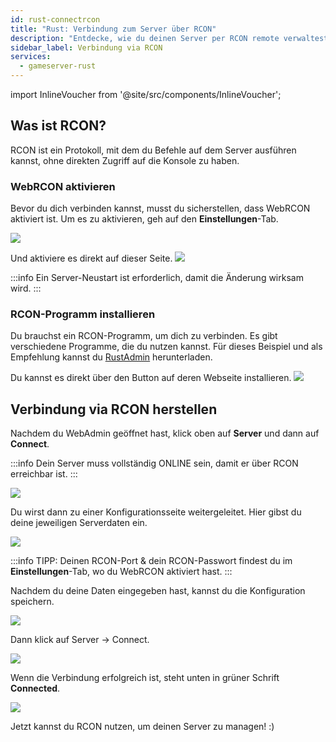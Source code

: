 ```yaml
---
id: rust-connectrcon
title: "Rust: Verbindung zum Server über RCON"
description: "Entdecke, wie du deinen Server per RCON remote verwaltest für effiziente Befehlsausführung und Kontrolle → Jetzt mehr erfahren"
sidebar_label: Verbindung via RCON
services:
  - gameserver-rust
---
```


import InlineVoucher from '@site/src/components/InlineVoucher';

## Was ist RCON?

RCON ist ein Protokoll, mit dem du Befehle auf dem Server ausführen kannst, ohne direkten Zugriff auf die Konsole zu haben.

<InlineVoucher />

### WebRCON aktivieren

Bevor du dich verbinden kannst, musst du sicherstellen, dass WebRCON aktiviert ist.
Um es zu aktivieren, geh auf den **Einstellungen**-Tab.

![](https://screensaver01.zap-hosting.com/index.php/s/RqpZcnBcEHY3gN2/preview)

Und aktiviere es direkt auf dieser Seite.
![](https://screensaver01.zap-hosting.com/index.php/s/wJ5psnbAneZ6rMD/preview)

:::info
Ein Server-Neustart ist erforderlich, damit die Änderung wirksam wird. 
:::

### RCON-Programm installieren

Du brauchst ein RCON-Programm, um dich zu verbinden. Es gibt verschiedene Programme, die du nutzen kannst.
Für dieses Beispiel und als Empfehlung kannst du [RustAdmin](https://www.rustadmin.com/) herunterladen.

Du kannst es direkt über den Button auf deren Webseite installieren.
![](https://screensaver01.zap-hosting.com/index.php/s/zNtESocaQPFwzCg/preview)

## Verbindung via RCON herstellen

Nachdem du WebAdmin geöffnet hast, klick oben auf **Server** und dann auf **Connect**.

:::info
Dein Server muss vollständig ONLINE sein, damit er über RCON erreichbar ist. 
:::

![](https://screensaver01.zap-hosting.com/index.php/s/bHLwGDCqH52Bye8/preview)

Du wirst dann zu einer Konfigurationsseite weitergeleitet.
Hier gibst du deine jeweiligen Serverdaten ein.

![](https://screensaver01.zap-hosting.com/index.php/s/qmQFd7S79EpYWTE/preview)

:::info
TIPP: Deinen RCON-Port & dein RCON-Passwort findest du im **Einstellungen**-Tab, wo du WebRCON aktiviert hast. 
:::

Nachdem du deine Daten eingegeben hast, kannst du die Konfiguration speichern.

![](https://screensaver01.zap-hosting.com/index.php/s/FDMqdsfAHrbiTpt/preview)

Dann klick auf Server -> Connect.

![](https://screensaver01.zap-hosting.com/index.php/s/4DLGZiQ5X6WJrzA/preview)

Wenn die Verbindung erfolgreich ist, steht unten in grüner Schrift **Connected**.

![](https://screensaver01.zap-hosting.com/index.php/s/qzq68ENHzXGK69T/preview)

Jetzt kannst du RCON nutzen, um deinen Server zu managen! :) 


<InlineVoucher />